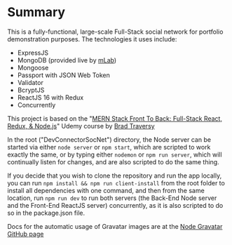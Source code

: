 # Summary

This is a fully-functional, large-scale Full-Stack social network for portfolio demonstration purposes. The technologies it uses include:
* ExpressJS
* MongoDB (provided live by [mLab](https://mlab.com/))
* Mongoose
* Passport with JSON Web Token
* Validator
* BcryptJS
* ReactJS 16 with Redux
* Concurrently

This project is based on the "[MERN Stack Front To Back: Full-Stack React, Redux, & Node.js](https://www.udemy.com/mern-stack-front-to-back/)" Udemy course by [Brad Traversy](http://traversymedia.com)

In the root ("DevConnectorSocNet") directory, the Node server can be started via either `node server` or `npm start`, which are scripted to work exactly the same, or by typing either `nodemon` or `npm run server`, which will continually listen for changes, and are also scripted to do the same thing.

If you decide that you wish to clone the repository and run the app locally, you can run `npm install && npm run client-install` from the root folder to install all dependencies with one command, and then from the same location, run `npm run dev` to run both servers (the Back-End Node server and the Front-End ReactJS server) concurrently, as it is also scripted to do so in the package.json file.

Docs for the automatic usage of Gravatar images are at the [Node Gravatar GitHub page](https://github.com/emerleite/node-gravatar)
